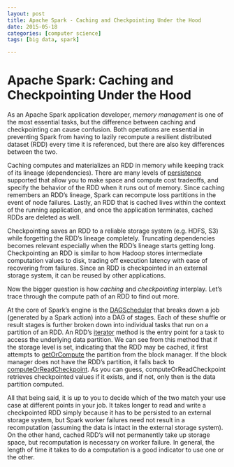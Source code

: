 ```yaml
---
layout: post
title: Apache Spark - Caching and Checkpointing Under the Hood
date: 2015-05-18
categories: [computer science]
tags: [big data, spark]

---
```


# Apache Spark: Caching and Checkpointing Under the Hood

As an Apache Spark application developer, *memory management* is one of the most essential tasks, but the difference between caching and checkpointing can cause confusion. Both operations are essential in preventing Spark from having to lazily recompute a resilient distributed dataset (RDD) every time it is referenced, but there are also key differences between the two.

Caching computes and materializes an RDD in memory while keeping track of its lineage (dependencies). There are many levels of [persistence](https://spark.apache.org/docs/latest/programming-guide.html#rdd-persistence) supported that allow you to make space and compute cost tradeoffs, and specify the behavior of the RDD when it runs out of memory. Since caching remembers an RDD’s lineage, Spark can recompute loss partitions in the event of node failures. Lastly, an RDD that is cached lives within the context of the running application, and once the application terminates, cached RDDs are deleted as well.

Checkpointing saves an RDD to a reliable storage system (e.g. HDFS, S3) while forgetting the RDD’s lineage completely. Truncating dependencies becomes relevant especially when the RDD’s lineage starts getting long. Checkpointing an RDD is similar to how Hadoop stores intermediate computation values to disk, trading off execution latency with ease of recovering from failures. Since an RDD is checkpointed in an external storage system, it can be reused by other applications.

Now the bigger question is how *caching* and *checkpointing* interplay. Let’s trace through the compute path of an RDD to find out more.

At the core of Spark’s engine is the [DAGScheduler](https://github.com/apache/spark/blob/dcf8a9f331c6193a62bbc9282bdc99663e23ca19/core/src/main/scala/org/apache/spark/scheduler/DAGScheduler.scala) that breaks down a job (generated by a Spark action) into a DAG of stages. Each of these shuffle or result stages is further broken down into individual tasks that run on a partition of an RDD. An RDD’s [iterator](https://github.com/apache/spark/blob/master/core/src/main/scala/org/apache/spark/rdd/RDD.scala#L240-246) method is the entry point for a task to access the underlying data partition. We can see from this method that if the storage level is set, indicating that the RDD may be cached, it first attempts to [getOrCompute](https://github.com/apache/spark/blob/dcd1e42d6b6ac08d2c0736bf61a15f515a1f222b/core/src/main/scala/org/apache/spark/CacheManager.scala#L36-92) the partition from the block manager. If the block manager does not have the RDD’s partition, it falls back to [computeOrReadCheckpoint](https://github.com/apache/spark/blob/master/core/src/main/scala/org/apache/spark/rdd/RDD.scala#L275-278). As you can guess, computeOrReadCheckpoint retrieves checkpointed values if it exists, and if not, only then is the data partition computed.

All that being said, it is up to you to decide which of the two match your use case at different points in your job. It takes longer to read and write a checkpointed RDD simply because it has to be persisted to an external storage system, but Spark worker failures need not result in a recomputation (assuming the data is intact in the external storage system). On the other hand, cached RDD’s will not permanently take up storage space, but recomputation is necessary on worker failure. In general, the length of time it takes to do a computation is a good indicator to use one or the other.